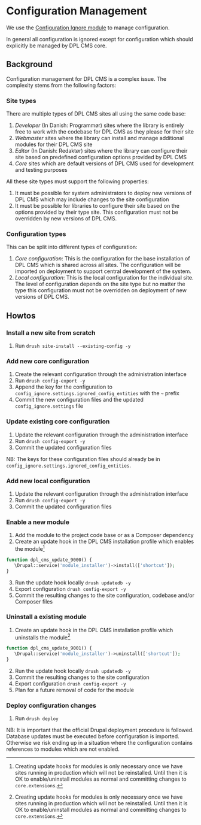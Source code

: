 # Configuration Management

We use the [Configuration Ignore module](architecture/adr-001-configuration-management.md)
to manage configuration.

In general all configuration is ignored except for configuration which should
explicitly be managed by DPL CMS core.

## Background

Configuration management for DPL CMS is a complex issue. The complexity stems
from the following factors:

### Site types
There are multiple types of DPL CMS sites all using the same code base:

1. *Developer* (In Danish: Programmør) sites where the library is entirely free
   to work with the codebase for DPL CMS as they please for their site
2. *Webmaster* sites where the library can install and
   manage additional modules for their DPL CMS site
3. *Editor* (In Danish: Redaktør) sites where the library can configure their
   site based on predefined configuration options provided by DPL CMS
4. *Core* sites which are default versions of DPL CMS used for development and
   testing purposes

All these site types must support the following properties:

1. It must be possible for system administrators to deploy new versions of
   DPL CMS which may include changes to the site configuration
2. It must be possible for libraries to configure their site based on the
   options provided by their type site. This configuration must not be
   overridden by new versions of DPL CMS.

### Configuration types
This can be split into different types of configuration:

1. *Core configuration*: This is the configuration for the base installation of
   DPL CMS which is shared across all sites. The configuration will be imported
   on deployment to support central development of the system.
2. *Local configuration*: This is the local configuration for the individual
   site. The level of configuration depends on the site type but no matter the
   type this configuration must not be overridden on deployment of new versions
   of DPL CMS.


## Howtos

### Install a new site from scratch

1. Run `drush site-install --existing-config -y`

### Add new core configuration

1. Create the relevant configuration through the administration interface
2. Run `drush config-export -y`
3. Append the key for the configuration to
   `config_ignore.settings.ignored_config_entities` with the `~` prefix
4. Commit the new configuration files and the updated `config_ignore.settings`
   file

### Update existing core configuration

1. Update the relevant configuration through the administration interface
2. Run `drush config-export -y`
3. Commit the updated configuration files

NB: The keys for these configuration files should already be in
`config_ignore.settings.ignored_config_entities`.

### Add new local configuration

1. Update the relevant configuration through the administration interface
2. Run `drush config-export -y`
3. Commit the updated configuration files

### Enable a new module

1. Add the module to the project code base or as a Composer dependency
2. Create an update hook in the DPL CMS installation profile which enables the
   module[^1]

```php
function dpl_cms_update_9000() {
   \Drupal::service('module_installer')->install(['shortcut']);
}
```

3. Run the update hook locally `drush updatedb -y`
4. Export configuration `drush config-export -y`
5. Commit the resulting changes to the site configuration, codebase and/or
   Composer files

### Uninstall a existing module

1. Create an update hook in the DPL CMS installation profile which uninstalls
   the module[^1]

```php
function dpl_cms_update_9001() {
   \Drupal::service('module_installer')->uninstall(['shortcut']);
}
```

2. Run the update hook locally `drush updatedb -y`
3. Commit the resulting changes to the site configuration
4. Export configuration `drush config-export -y`
5. Plan for a future removal of code for the module

### Deploy configuration changes

1. Run `drush deploy`

NB: It is important that the official Drupal deployment procedure is followed.
Database updates must be executed before configuration is imported. Otherwise
we risk ending up in a situation where the configuration contains references
to modules which are not enabled.

[^1]: Creating update hooks for modules is only necessary once we have sites
running in production which will not be reinstalled. Until then it is OK to
enable/uninstall modules as normal and committing changes to `core.extensions`.
